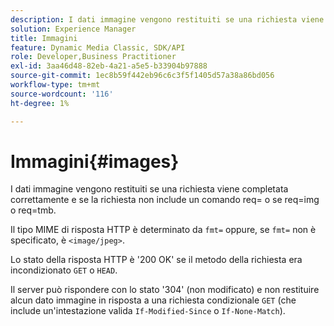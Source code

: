```yaml
---
description: I dati immagine vengono restituiti se una richiesta viene completata correttamente e se la richiesta non include un comando req= o se req=img o req=tmb.
solution: Experience Manager
title: Immagini
feature: Dynamic Media Classic, SDK/API
role: Developer,Business Practitioner
exl-id: 3aa46d48-82eb-4a21-a5e5-b33904b97888
source-git-commit: 1ec8b59f442eb96c6c3f5f1405d57a38a86bd056
workflow-type: tm+mt
source-wordcount: '116'
ht-degree: 1%

---
```


# Immagini{#images}

I dati immagine vengono restituiti se una richiesta viene completata correttamente e se la richiesta non include un comando req= o se req=img o req=tmb.

Il tipo MIME di risposta HTTP è determinato da `fmt=` oppure, se `fmt=` non è specificato, è `<image/jpeg>`.

Lo stato della risposta HTTP è &#39;200 OK&#39; se il metodo della richiesta era incondizionato `GET` o `HEAD`.

Il server può rispondere con lo stato &#39;304&#39; (non modificato) e non restituire alcun dato immagine in risposta a una richiesta condizionale `GET` (che include un&#39;intestazione valida `If-Modified-Since` o `If-None-Match`).
